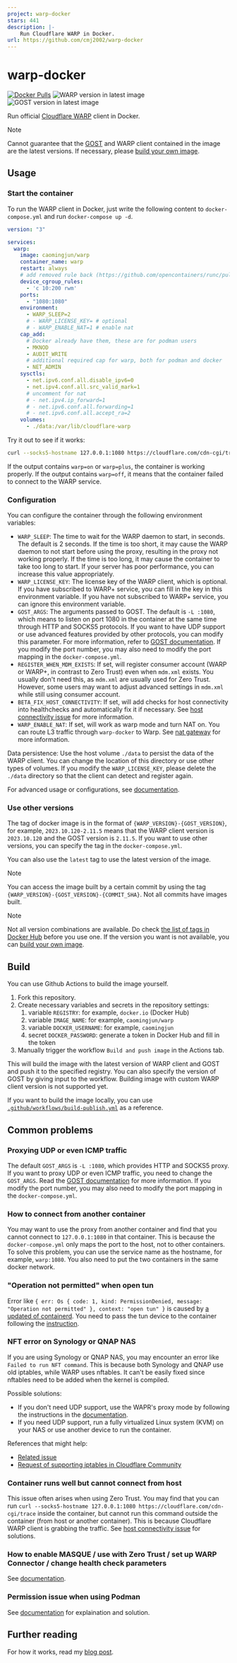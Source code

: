 ```yaml
---
project: warp-docker
stars: 441
description: |-
    Run Cloudflare WARP in Docker.
url: https://github.com/cmj2002/warp-docker
---
```


# warp-docker

[![Docker Pulls](https://img.shields.io/docker/pulls/caomingjun/warp)](https://hub.docker.com/r/caomingjun/warp)
![WARP version in latest image](https://img.shields.io/endpoint?url=https%3A%2F%2Fapi.caomingjun.com%2Fdockerhub-label%3Frepo%3Dcaomingjun%2Fwarp%26label%3DWARP_VERSION%26display%3DWARP%2520in%2520image)
![GOST version in latest image](https://img.shields.io/endpoint?url=https%3A%2F%2Fapi.caomingjun.com%2Fdockerhub-label%3Frepo%3Dcaomingjun%2Fwarp%26label%3DGOST_VERSION%26display%3DGOST%2520in%2520image)

Run official [Cloudflare WARP](https://1.1.1.1/) client in Docker.

> [!NOTE]
> Cannot guarantee that the [GOST](https://github.com/ginuerzh/gost) and WARP client contained in the image are the latest versions. If necessary, please [build your own image](#build).

## Usage

### Start the container

To run the WARP client in Docker, just write the following content to `docker-compose.yml` and run `docker-compose up -d`.

```yaml
version: "3"

services:
  warp:
    image: caomingjun/warp
    container_name: warp
    restart: always
    # add removed rule back (https://github.com/opencontainers/runc/pull/3468)
    device_cgroup_rules:
      - 'c 10:200 rwm'
    ports:
      - "1080:1080"
    environment:
      - WARP_SLEEP=2
      # - WARP_LICENSE_KEY= # optional
      # - WARP_ENABLE_NAT=1 # enable nat
    cap_add:
      # Docker already have them, these are for podman users
      - MKNOD
      - AUDIT_WRITE
      # additional required cap for warp, both for podman and docker
      - NET_ADMIN
    sysctls:
      - net.ipv6.conf.all.disable_ipv6=0
      - net.ipv4.conf.all.src_valid_mark=1
      # uncomment for nat
      # - net.ipv4.ip_forward=1
      # - net.ipv6.conf.all.forwarding=1
      # - net.ipv6.conf.all.accept_ra=2
    volumes:
      - ./data:/var/lib/cloudflare-warp
```

Try it out to see if it works:

```bash
curl --socks5-hostname 127.0.0.1:1080 https://cloudflare.com/cdn-cgi/trace
```

If the output contains `warp=on` or `warp=plus`, the container is working properly. If the output contains `warp=off`, it means that the container failed to connect to the WARP service.

### Configuration

You can configure the container through the following environment variables:

- `WARP_SLEEP`: The time to wait for the WARP daemon to start, in seconds. The default is 2 seconds. If the time is too short, it may cause the WARP daemon to not start before using the proxy, resulting in the proxy not working properly. If the time is too long, it may cause the container to take too long to start. If your server has poor performance, you can increase this value appropriately.
- `WARP_LICENSE_KEY`: The license key of the WARP client, which is optional. If you have subscribed to WARP+ service, you can fill in the key in this environment variable. If you have not subscribed to WARP+ service, you can ignore this environment variable.
- `GOST_ARGS`: The arguments passed to GOST. The default is `-L :1080`, which means to listen on port 1080 in the container at the same time through HTTP and SOCKS5 protocols. If you want to have UDP support or use advanced features provided by other protocols, you can modify this parameter. For more information, refer to [GOST documentation](https://v2.gost.run/en/). If you modify the port number, you may also need to modify the port mapping in the `docker-compose.yml`.
- `REGISTER_WHEN_MDM_EXISTS`: If set, will register consumer account (WARP or WARP+, in contrast to Zero Trust) even when `mdm.xml` exists. You usually don't need this, as `mdm.xml` are usually used for Zero Trust. However, some users may want to adjust advanced settings in `mdm.xml` while still using consumer account.
- `BETA_FIX_HOST_CONNECTIVITY`: If set, will add checks for host connectivity into healthchecks and automatically fix it if necessary. See [host connectivity issue](docs/host-connectivity.md) for more information.
- `WARP_ENABLE_NAT`: If set, will work as warp mode and turn NAT on. You can route L3 traffic through `warp-docker` to Warp. See [nat gateway](docs/nat-gateway.md) for more information.

Data persistence: Use the host volume `./data` to persist the data of the WARP client. You can change the location of this directory or use other types of volumes. If you modify the `WARP_LICENSE_KEY`, please delete the `./data` directory so that the client can detect and register again.

For advanced usage or configurations, see [documentation](docs/README.md).

### Use other versions

The tag of docker image is in the format of `{WARP_VERSION}-{GOST_VERSION}`, for example, `2023.10.120-2.11.5` means that the WARP client version is `2023.10.120` and the GOST version is `2.11.5`. If you want to use other versions, you can specify the tag in the `docker-compose.yml`.

You can also use the `latest` tag to use the latest version of the image.

> [!NOTE]
> You can access the image built by a certain commit by using the tag `{WARP_VERSION}-{GOST_VERSION}-{COMMIT_SHA}`. Not all commits have images built.

> [!NOTE]
> Not all version combinations are available. Do check [the list of tags in Docker Hub](https://hub.docker.com/r/caomingjun/warp/tags) before you use one. If the version you want is not available, you can [build your own image](#build).

## Build

You can use Github Actions to build the image yourself.

1. Fork this repository.
2. Create necessary variables and secrets in the repository settings:
   1. variable `REGISTRY`: for example, `docker.io` (Docker Hub)
   2. variable `IMAGE_NAME`: for example, `caomingjun/warp`
   3. variable `DOCKER_USERNAME`: for example, `caomingjun`
   4. secret `DOCKER_PASSWORD`: generate a token in Docker Hub and fill in the token
3. Manually trigger the workflow `Build and push image` in the Actions tab.

This will build the image with the latest version of WARP client and GOST and push it to the specified registry. You can also specify the version of GOST by giving input to the workflow. Building image with custom WARP client version is not supported yet.

If you want to build the image locally, you can use [`.github/workflows/build-publish.yml`](.github/workflows/build-publish.yml) as a reference.

## Common problems

### Proxying UDP or even ICMP traffic

The default `GOST_ARGS` is `-L :1080`, which provides HTTP and SOCKS5 proxy. If you want to proxy UDP or even ICMP traffic, you need to change the `GOST_ARGS`. Read the [GOST documentation](https://v2.gost.run/en/) for more information. If you modify the port number, you may also need to modify the port mapping in the `docker-compose.yml`.

### How to connect from another container

You may want to use the proxy from another container and find that you cannot connect to `127.0.0.1:1080` in that container. This is because the `docker-compose.yml` only maps the port to the host, not to other containers. To solve this problem, you can use the service name as the hostname, for example, `warp:1080`. You also need to put the two containers in the same docker network.

### "Operation not permitted" when open tun

Error like `{ err: Os { code: 1, kind: PermissionDenied, message: "Operation not permitted" }, context: "open tun" }` is caused by [a updated of containerd](https://github.com/containerd/containerd/releases/tag/v1.7.24). You need to pass the tun device to the container following the [instruction](docs/tun-not-permitted.md).

### NFT error on Synology or QNAP NAS

If you are using Synology or QNAP NAS, you may encounter an error like `Failed to run NFT command`. This is because both Synology and QNAP use old iptables, while WARP uses nftables. It can't be easily fixed since nftables need to be added when the kernel is compiled.

Possible solutions:
- If you don't need UDP support, use the WAPR's proxy mode by following the instructions in the [documentation](docs/proxy-mode.md).
- If you need UDP support, run a fully virtualized Linux system (KVM) on your NAS or use another device to run the container.

References that might help:
- [Related issue](https://github.com/cmj2002/warp-docker/issues/16)
- [Request of supporting iptables in Cloudflare Community](https://community.cloudflare.com/t/legacy-support-for-docker-containers-running-on-synology-qnap/733983)

### Container runs well but cannot connect from host

This issue often arises when using Zero Trust. You may find that you can run `curl --socks5-hostname 127.0.0.1:1080 https://cloudflare.com/cdn-cgi/trace` inside the container, but cannot run this command outside the container (from host or another container). This is because Cloudflare WARP client is grabbing the traffic. See [host connectivity issue](docs/host-connectivity.md) for solutions.

### How to enable MASQUE / use with Zero Trust / set up WARP Connector / change health check parameters

See [documentation](docs/README.md).

### Permission issue when using Podman

See [documentation](docs/podman.md) for explaination and solution.

## Further reading

For how it works, read my [blog post](https://blog.caomingjun.com/run-cloudflare-warp-in-docker/en/#How-it-works).

